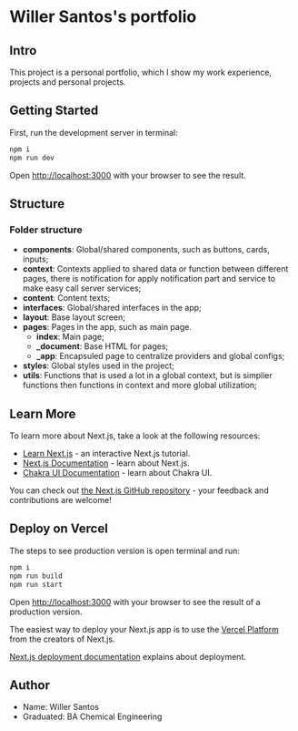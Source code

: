 # Willer Santos's portfolio

## Intro

This project is a personal portfolio, which I show my work experience, projects and personal projects.

## Getting Started

First, run the development server in terminal:

```bash
npm i
npm run dev
```

Open [http://localhost:3000](http://localhost:3000) with your browser to see the result.

## Structure

### Folder structure

-   **components**: Global/shared components, such as buttons, cards, inputs;
-   **context**: Contexts applied to shared data or function between different pages, there is notification for apply notification part and service to make easy call server services;
-   **content**: Content texts;
-   **interfaces**: Global/shared interfaces in the app;
-   **layout**: Base layout screen;
-   **pages**: Pages in the app, such as main page.
    -   **index**: Main page;
    -   **\_document**: Base HTML for pages;
    -   **\_app**: Encapsuled page to centralize providers and global configs;
-   **styles**: Global styles used in the project;
-   **utils**: Functions that is used a lot in a global context, but is simplier functions then functions in context and more global utilization;

## Learn More

To learn more about Next.js, take a look at the following resources:

-   [Learn Next.js](https://nextjs.org/learn) - an interactive Next.js tutorial.
-   [Next.js Documentation](https://nextjs.org/docs) - learn about Next.js.
-   [Chakra UI Documentation](https://v2.chakra-ui.com/getting-started) - learn about Chakra UI.

You can check out [the Next.js GitHub repository](https://github.com/vercel/next.js/) - your feedback and contributions are welcome!

## Deploy on Vercel

The steps to see production version is open terminal and run:

```bash
npm i
npm run build
npm run start
```

Open [http://localhost:3000](http://localhost:3000) with your browser to see the result of a production version.

The easiest way to deploy your Next.js app is to use the [Vercel Platform](https://vercel.com/new?utm_medium=default-template&filter=next.js&utm_source=create-next-app&utm_campaign=create-next-app-readme) from the creators of Next.js.

[Next.js deployment documentation](https://nextjs.org/docs/deployment) explains about deployment.

## Author

-   Name: Willer Santos
-   Graduated: BA Chemical Engineering
